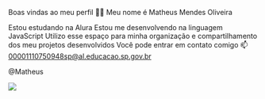 Boas vindas ao meu perfil 💙💙
Meu nome é Matheus Mendes Oliveira

Estou estudando na Alura
Estou me desenvolvendo na linguagem JavaScript
Utilizo esse espaço para minha organização e compartilhamento dos meu projetos desenvolvidos
Você pode entrar em contato comigo 📫
00001110750948sp@al.educacao.sp.gov.br

@Matheus

![]([link](https://media.giphy.com/media/v1.Y2lkPTc5MGI3NjExZnkzMXU3Z3F4ZjdjeTN6NGpvY240YnExdW03Y3hlYnZzaWF4cXZvcyZlcD12MV9naWZzX3NlYXJjaCZjdD1n/slVWEctHZKvWU/giphy.gif))
